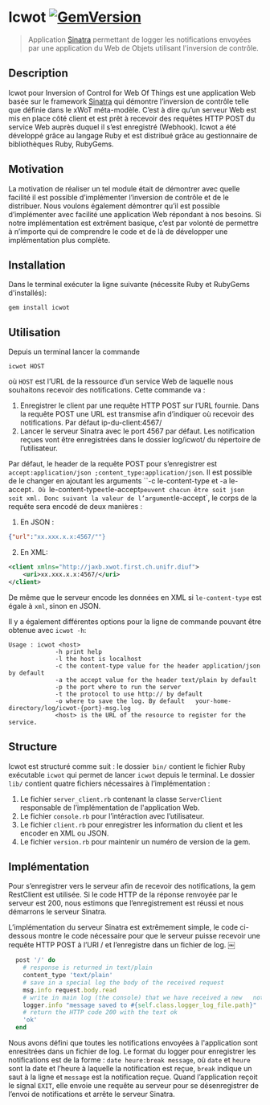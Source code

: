 # Icwot [![GemVersion](https://badge.fury.io/rb/icwot.svg)](http://badge.fury.io/rb/icwot)

> Application [Sinatra](http://www.sinatrarb.com)  permettant de logger les notifications envoyées par une application du Web de Objets utilisant l'inversion de contrôle.

## Description
Icwot pour Inversion of Control for Web Of Things est une application Web basée sur le framework [Sinatra](http://www.sinatrarb.com) qui démontre l’inversion de contrôle telle que définie dans le xWoT méta-modèle. C’est à dire qu’un serveur Web est mis en place côté client et est prêt à recevoir des requêtes HTTP POST du service Web auprès duquel il s’est enregistré (Webhook). Icwot a été développé grâce au langage Ruby et est distribué grâce au gestionnaire de bibliothèques Ruby, RubyGems.

## Motivation
La motivation de réaliser un tel module était de démontrer avec quelle facilité il est possible d’implémenter l’inversion de contrôle et de le distribuer. Nous voulons également démontrer qu’il est possible d’implémenter avec facilité une application Web répondant à nos besoins. Si notre implémentation est extrêment basique, c’est par volonté de permettre à n’importe qui de comprendre le code et de là de développer une implémentation plus complète.

## Installation

Dans le terminal exécuter la ligne suivante (nécessite Ruby et RubyGems d'installés):

    gem install icwot

## Utilisation
Depuis un terminal lancer la commande

```
icwot HOST
```

où `HOST` est l’URL de la ressource d’un service Web de laquelle nous souhaitons recevoir des notifications. Cette commande va :

1. Enregistrer le client par une requête HTTP POST sur l’URL fournie. Dans la requête POST une URL est transmise afin d’indiquer où recevoir des notifications. Par défaut ip-du-client:4567/
2. Lancer le serveur Sinatra avec le port 4567 par défaut. Les notification reçues vont être enregistrées dans le dossier log/icwot/ du répertoire de l’utilisateur.

Par défaut, le header de la requête POST pour s’enregistrer est `accept:application/json ;content_type:application/json`. Il est possible de le changer en ajoutant les arguments ``-c le-content-type et -a le-accept`. Où `le-content-type` et `le-accept` peuvent chacun être soit json soit xml. Donc suivant la valeur de l’argument `le-accept`, le corps de la requête sera encodé de deux manières :
1. En JSON :
```json
{"url":"xx.xxx.x.x:4567/""}
```
2. En XML:
```xml
<client xmlns="http://jaxb.xwot.first.ch.unifr.diuf">
    <uri>xx.xxx.x.x:4567/</uri>
</client>
```

De même que le serveur encode les données en XML si `le-content-type` est égale à `xml`, sinon en JSON.

Il y a également différentes options pour la ligne de commande pouvant être obtenue avec `icwot -h`:

```
Usage : icwot <host>
             -h print help
             -l the host is localhost
             -c the content-type value for the header application/json by default
             -a the accept value for the header text/plain by default
             -p the port where to run the server
             -t the protocol to use http:// by default
             -o where to save the log. By default   your-home-directory/log/icwot-{port}-msg.log
             <host> is the URL of the resource to register for the service.
```

## Structure
Icwot est structuré comme suit : le dossier` bin/` contient le fichier Ruby exécutable `icwot` qui permet de lancer `icwot` depuis le terminal. Le dossier `lib/` contient quatre fichiers nécessaires à l’implémentation :
1. Le fichier `server_client.rb` contenant la classe `ServerClient` responsable de l’implémentation de l'application Web.
2. Le fichier `console.rb` pour l’intéraction avec l’utilisateur.
3. Le fichier `client.rb` pour enregistrer les information du client et les encoder en XML ou JSON.
4. Le fichier `version.rb` pour maintenir un numéro de version de la gem.

## Implémentation
Pour s’enregistrer vers le serveur afin de recevoir des notifications, la gem RestClient est utilisée. Si le code HTTP de la réponse renvoyée par le serveur est 200, nous estimons que l’enregistrement est réussi et nous démarrons le serveur Sinatra.

L’implémentation du serveur Sinatra est extrêmement simple, le code ci-dessous montre le code nécessaire pour que le serveur puisse recevoir une requête HTTP POST à l’URI / et l’enregistre dans un fichier de log.
￼
```ruby
  post '/' do
    # response is returned in text/plain
    content_type 'text/plain'
    # save in a special log the body of the received request
    msg.info request.body.read
    # write in main log (the console) that we have received a new   notification
    logger.info "message saved to #{self.class.logger_log_file.path}"
    # return the HTTP code 200 with the text ok
    'ok'
  end
```

Nous avons défini que toutes les notifications envoyées à l'application sont enresitrées dans un fichier de log. Le format du logger pour enregistrer les notifications est de la forme : `date heure:break message`, où `date` et `heure` sont la date et l’heure à laquelle la notification est reçue, `break` indique un saut à la ligne et `message` est la notification reçue.
Quand l’application reçoit le signal `EXIT`, elle envoie une requête au serveur pour se désenregistrer de l’envoi de notifications et arrête le serveur Sinatra.
